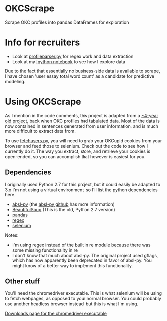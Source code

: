 # OKCScrape
Scrape OKC profiles into pandas DataFrames for exploration

# Info for recruiters
- Look at [profileparser.py](https://github.com/stevendevan/OKCScrape/blob/master/profileparser.py) for regex work and data extraction
- Look at my [Ipython notebook](https://github.com/stevendevan/OKCScrape/blob/master/OKCScrape_exploration.ipynb) to see how I explore data

Due to the fact that essentially no business-side data is available to scrape, I have chosen 'user essay total word count' as a candidate for predictive modeling.

# Using OKCScrape
As I mention in the code comments, this project is adapted from a [~4-year old project](https://github.com/wetchler/okcupid), back when OKC profiles had tabulated data. Most of the data is now contained in sentences generated from user information, and is much more difficult to extract data from.

To use [fetchusers.py](https://github.com/stevendevan/OKCScrape/blob/master/fetchusers.py), you will need to grab your OKCupid cookies from your browser and feed those to selenium. Check out the code to see how I currently do it. The way you extract, store, and retrieve your cookies is open-ended, so you can accomplish that however is easiest for you.
## Dependencies
I originally used Python 2.7 for this project, but it could easily be adapted to 3.x
I'm not using a virtual environment, so I'll list the python dependencies here.
- [absl-py](https://pypi.org/project/absl-py/) (the [absl-py github](https://github.com/abseil/abseil-py) has more information)
- [BeautifulSoup](https://pypi.org/project/BeautifulSoup/#description) (This is the old, Python 2.7 version)
- [pandas](https://pypi.org/project/pandas/)
- [regex](https://pypi.org/project/regex/)
- [selenium](https://pypi.org/project/selenium/)

Notes: 

- I'm using regex instead of the built in re module because there was some missing functionality in re
- I don't know that much about absl-py. The original project used gflags, which has now apparently been deprecated in favor of absl-py. You might know of a better way to implement this functionality.
## Other stuff
You'll need the chromedriver executable. This is what selenium will be using to fetch webpages, as opposed to your normal browser. You could probably use another headless browser instead, but this is what I'm using.

[Downloads page for the chromedriver executable](http://chromedriver.chromium.org/downloads)
